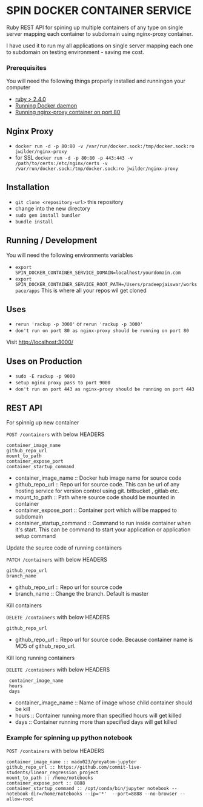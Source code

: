 # SPIN DOCKER CONTAINER SERVICE

Ruby REST API for spining up multiple containers of any type on single server mapping each container to subdomain using nginx-proxy container.

I have used it to run my all applications on single server mapping each one to subdomain on testing environment - saving me cost.

### Prerequisites ###

You will need the following things properly installed and runningon your computer

* [ruby > 2.4.0](https://cache.ruby-lang.org/pub/ruby/2.4/ruby-2.4.0.tar.gz)
* [Running Docker daemon](https://docs.docker.com/engine/installation/)
* [Running nginx-proxy container on port 80](https://github.com/jwilder/nginx-proxy)

## Nginx Proxy 
* `docker run -d -p 80:80 -v /var/run/docker.sock:/tmp/docker.sock:ro jwilder/nginx-proxy` 
* for SSL `docker run -d -p 80:80 -p 443:443 -v /path/to/certs:/etc/nginx/certs -v /var/run/docker.sock:/tmp/docker.sock:ro jwilder/nginx-proxy` 

## Installation

* `git clone <repository-url>` this repository
* change into the new directory
* `sudo gem install bundler`
* `bundle install`

## Running / Development

You will need the following environments variables

* `export SPIN_DOCKER_CONTAINER_SERVICE_DOMAIN=localhost/yourdomain.com`
* `export SPIN_DOCKER_CONTAINER_SERVICE_ROOT_PATH=/Users/pradeepjaiswar/workspace/apps` This is where all your repos wil get cloned

## Uses

* `rerun 'rackup -p 3000'` or `rerun 'rackup -p 3000'`
* `don't run on port 80 as nginx-proxy should be running on port 80`

Visit [http://localhost:3000/](http://localhost:3000/)

## Uses on Production

* `sudo -E rackup -p 9000`
* `setup nginx proxy pass to port 9000`
* `don't run on port 443 as nginx-proxy should be running on port 443`

## REST API

For spinnig up new container

```POST /containers``` with below HEADERS

```
container_image_name
github_repo_url 
mount_to_path
container_expose_port
container_startup_command
```
* container_image_name :: Docker hub image name for source code 
* github_repo_url :: Repo url for source code. This can be url of any hosting service for version control using git. bitbucket , gitlab etc. 
* mount_to_path :: Path where source code should be mounted in container
* container_expose_port :: Container port which will be mapped to subdomain
* container_startup_command :: Command to run inside container when it's start. This can be command to start your application or application setup command


Update the source code of running containers 

```PATCH /containers``` with below HEADERS

```
github_repo_url
branch_name
```
* github_repo_url :: Repo url for source code
* branch_name :: Change the branch. Default is master

Kill containers 

```DELETE /containers``` with below HEADERS

```
github_repo_url
```
* github_repo_url :: Repo url for source code. Because container name is MD5 of github_repo_url.

Kill long running containers 

```DELETE /containers``` with below HEADERS

```
 container_image_name
 hours
 days
```
* container_image_name :: Name of image whose child container should be kill
* hours :: Container running more than specified hours will get killed
* days :: Container running more than specified days will get killed

### Example for spinning up python notebook 

```POST /containers``` with below HEADERS

```
container_image_name :: mado023/greyatom-jupyter
github_repo_url :: https://github.com/commit-live-students/linear_regression_project
mount_to_path :: /home/notebooks
container_expose_port :: 8888
container_startup_command :: /opt/conda/bin/jupyter notebook --notebook-dir=/home/notebooks --ip='*'  --port=8888 --no-browser --allow-root
```


